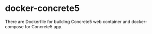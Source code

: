 # docker-concrete5
There are Dockerfile for building Concrete5 web container and docker-compose for Concrete5 app.
